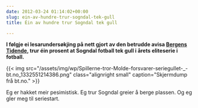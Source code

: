 ```yaml
---
date: 2012-03-24 01:14:02+00:00
slug: ein-av-hundre-trur-sogndal-tek-gull
title: Éin av hundre trur Sogndal tek gull

---
```


**I følgje ei lesarundersøkjing på nett gjort av den betrudde avisa [Bergens Tidende](http://fotball.bt.no/eliteserien/article229420.ece), trur éin prosent at Sogndal fotball tek gull i årets eliteserie i fotball.**

{{< img src="/assets/img/wp/Spillerne-tror-Molde-forsvarer-seriegullet-_-bt.no_1332551214386.png" class="alignright small" caption="Skjermdump frå bt.no." >}}

<!--more-->

Eg er hakket meir pesimistisk. Eg trur Sogndal greier å berge plassen. Og eg gler meg til seriestart.
